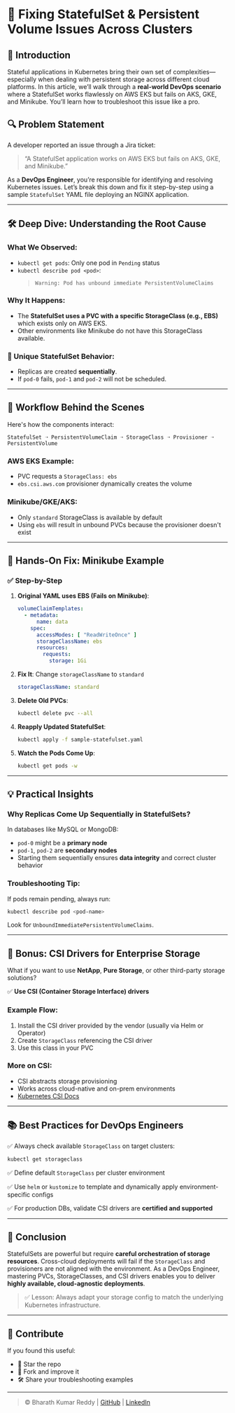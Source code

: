 # 🚨 Fixing StatefulSet & Persistent Volume Issues Across Clusters

## 📌 Introduction

Stateful applications in Kubernetes bring their own set of complexities—especially when dealing with persistent storage across different cloud platforms. In this article, we’ll walk through a **real-world DevOps scenario** where a StatefulSet works flawlessly on AWS EKS but fails on AKS, GKE, and Minikube. You’ll learn how to troubleshoot this issue like a pro.

## 🔍 Problem Statement

A developer reported an issue through a Jira ticket:  
> “A StatefulSet application works on AWS EKS but fails on AKS, GKE, and Minikube.”

As a **DevOps Engineer**, you’re responsible for identifying and resolving Kubernetes issues. Let’s break this down and fix it step-by-step using a sample `StatefulSet` YAML file deploying an NGINX application.

---

## 🛠️ Deep Dive: Understanding the Root Cause

### What We Observed:
- `kubectl get pods`: Only one pod in `Pending` status
- `kubectl describe pod <pod>`:  
  > `Warning: Pod has unbound immediate PersistentVolumeClaims`

### Why It Happens:
- The **StatefulSet uses a PVC with a specific StorageClass (e.g., EBS)** which exists only on AWS EKS.
- Other environments like Minikube do not have this StorageClass available.

### 🚦 Unique StatefulSet Behavior:
- Replicas are created **sequentially**.
- If `pod-0` fails, `pod-1` and `pod-2` will not be scheduled.
  
---

## 📂 Workflow Behind the Scenes

Here's how the components interact:

```text
StatefulSet ➝ PersistentVolumeClaim ➝ StorageClass ➝ Provisioner ➝ PersistentVolume
````

### AWS EKS Example:

* PVC requests a `StorageClass: ebs`
* `ebs.csi.aws.com` provisioner dynamically creates the volume

### Minikube/GKE/AKS:

* Only `standard` StorageClass is available by default
* Using `ebs` will result in unbound PVCs because the provisioner doesn't exist

---

## 🧪 Hands-On Fix: Minikube Example

### ✅ Step-by-Step

1. **Original YAML uses EBS (Fails on Minikube)**:

   ```yaml
   volumeClaimTemplates:
     - metadata:
         name: data
       spec:
         accessModes: [ "ReadWriteOnce" ]
         storageClassName: ebs
         resources:
           requests:
             storage: 1Gi
   ```

2. **Fix It**: Change `storageClassName` to `standard`

   ```yaml
   storageClassName: standard
   ```

3. **Delete Old PVCs**:

   ```bash
   kubectl delete pvc --all
   ```

4. **Reapply Updated StatefulSet**:

   ```bash
   kubectl apply -f sample-statefulset.yaml
   ```

5. **Watch the Pods Come Up**:

   ```bash
   kubectl get pods -w
   ```

---

## 💡 Practical Insights

### Why Replicas Come Up Sequentially in StatefulSets?

In databases like MySQL or MongoDB:

* `pod-0` might be a **primary node**
* `pod-1`, `pod-2` are **secondary nodes**
* Starting them sequentially ensures **data integrity** and correct cluster behavior

### Troubleshooting Tip:

If pods remain pending, always run:

```bash
kubectl describe pod <pod-name>
```

Look for `UnboundImmediatePersistentVolumeClaims`.

---

## 🔌 Bonus: CSI Drivers for Enterprise Storage

What if you want to use **NetApp**, **Pure Storage**, or other third-party storage solutions?

✅ **Use CSI (Container Storage Interface) drivers**

### Example Flow:

1. Install the CSI driver provided by the vendor (usually via Helm or Operator)
2. Create `StorageClass` referencing the CSI driver
3. Use this class in your PVC

### More on CSI:

* CSI abstracts storage provisioning
* Works across cloud-native and on-prem environments
* [Kubernetes CSI Docs](https://kubernetes.io/docs/concepts/storage/volumes/#csi)

---

## 📚 Best Practices for DevOps Engineers

✅ Always check available `StorageClass` on target clusters:

```bash
kubectl get storageclass
```

✅ Define default `StorageClass` per cluster environment

✅ Use `helm` or `kustomize` to template and dynamically apply environment-specific configs

✅ For production DBs, validate CSI drivers are **certified and supported**

---

## 🚀 Conclusion

StatefulSets are powerful but require **careful orchestration of storage resources**. Cross-cloud deployments will fail if the `StorageClass` and provisioners are not aligned with the environment. As a DevOps Engineer, mastering PVCs, StorageClasses, and CSI drivers enables you to deliver **highly available, cloud-agnostic deployments**.

> ✅ Lesson: Always adapt your storage config to match the underlying Kubernetes infrastructure.

---

## 🙌 Contribute

If you found this useful:

* 🌟 Star the repo
* 🍴 Fork and improve it
* 🛠️ Share your troubleshooting examples

---

> © Bharath Kumar Reddy | [GitHub](https://github.com/BharathKumarReddy2103) | [LinkedIn](https://www.linkedin.com/in/bharath-kumar-reddy2103)
